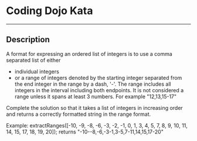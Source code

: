 # Coding Dojo Kata
---
## Description

A format for expressing an ordered list of integers is to use a comma separated list of either

- individual integers
- or a range of integers denoted by the starting integer separated from the end integer in the range by a dash, '-'. 
The range includes all integers in the interval including both endpoints. 
It is not considered a range unless it spans at least 3 numbers. For example "12,13,15-17"

Complete the solution so that it takes a list of integers in increasing order and 
returns a correctly formatted string in the range format.


Example: 
extractRanges([-10, -9, -8, -6, -3, -2, -1, 0, 1, 3, 4, 5, 7, 8, 9, 10, 11, 14, 15, 17, 18, 19, 20]);
returns "-10--8,-6,-3-1,3-5,7-11,14,15,17-20"
